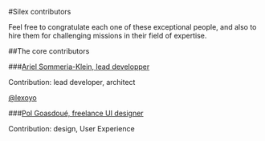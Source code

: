 #Silex contributors

Feel free to congratulate each one of these exceptional people, and also to hire them for challenging missions in their field of expertise.

##The core contributors

###[Ariel Sommeria-Klein, lead developper](http://arielsommeria.com)

Contribution: lead developer, architect

[@lexoyo](https://twitter.com/lexoyo)

###[Pol Goasdoué, freelance UI designer](http://superwup.me)

Contribution: design, User Experience